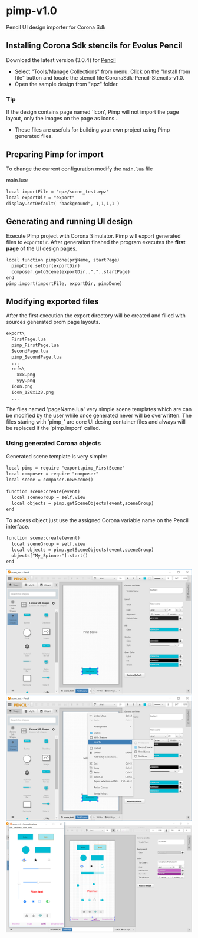 # pimp-v1.0
Pencil UI design importer for Corona Sdk


## Installing Corona Sdk stencils for Evolus Pencil
Download the latest version (3.0.4) for [Pencil](https://pencil.evolus.vn/)
* Select "Tools/Manage Collections" from menu. Click on the "Install from file" button and locate the stencil file CoronaSdk-Pencil-Stencils-v1.0.
* Open the sample design from "epz" folder.

### Tip
If the design contains page named 'Icon', Pimp will not import the page layout, only the images on the page as icons... 
* These files are usefuls for building your own project using Pimp generated files.


## Preparing Pimp for import
To change the current configuration modify the `main.lua` file

main.lua:
```
local importFile = "epz/scene_test.epz"
local exportDir = "export" 
display.setDefault( "background", 1,1,1,1 )	
```

## Generating and running UI design
Execute Pimp project with Corona Simulator.
Pimp will export generated files to `exportDir`. After generation finshed the program executes the **first page** of the UI design pages.
```
local function pimpDone(prjName, startPage)
  pimpCore.setDir(exportDir)
  composer.gotoScene(exportDir.."."..startPage)
end
pimp.import(importFile, exportDir, pimpDone)
```

## Modifying exported files
After the first execution the export directory will be created and filled with sources generated prom page layouts.
```
export\
  FirstPage.lua
  pimp_FirstPage.lua
  SecondPage.lua
  pimp_SecondPage.lua
  ...
  refs\
    xxx.png
    yyy.png
  Icon.png
  Icon_128x128.png
  ...
```
The files named 'pageName.lua' very simple scene templates which are can be modified by the user while once generated never will be overwritten.
The files staring with 'pimp_' are core UI desing container files and always will be replaced if the 'pimp.import' called.

### Using generated Corona objects
Generated scene template is very simple:
```
local pimp = require "export.pimp_FirstScene"
local composer = require "composer"
local scene = composer.newScene()

function scene:create(event)
  local sceneGroup = self.view
  local objects = pimp.getSceneObjects(event,sceneGroup)
end
```
To access object just use the assigned Corona variable name on the Pencil interface.
```
function scene:create(event)
  local sceneGroup = self.view
  local objects = pimp.getSceneObjects(event,sceneGroup)
  objects["My_Spinner"]:start()
end
```

![shell](./pencil_sshots/p01.png)
![shell](./pencil_sshots/p02.png)
![shell](./pencil_sshots/p03.png)
